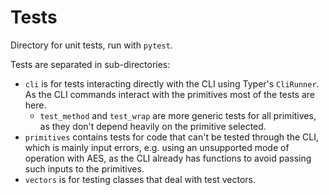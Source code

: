# Tests

Directory for unit tests, run with `pytest`.

Tests are separated in sub-directories:

- `cli` is for tests interacting directly with the CLI using Typer's
`CliRunner`.  As the CLI commands interact with the primitives most of the tests
are here.
  - `test_method` and `test_wrap` are more generic tests for all primitives, as
  they don't depend heavily on the primitive selected.
- `primitives` contains tests for code that can't be tested through the CLI,
which is mainly input errors, e.g. using an unsupported mode of operation with
AES, as the CLI already has functions to avoid passing such inputs to the
primitives.
- `vectors` is for testing classes that deal with test vectors.
